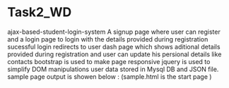 # Task2_WD
ajax-based-student-login-system
A signup page where user can register and a login page to login with the details provided during registration sucessful login redirects to user dash page which shows aditional details provided during registration and user can update his persional details like contacts bootstrap is used to make page responsive jquery is used to simplify DOM manipulations user data stored in Mysql DB and JSON file. sample page output is showen below : (sample.html is the start page )


